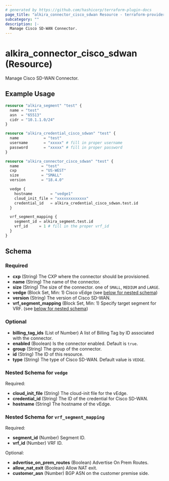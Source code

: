 ```yaml
---
# generated by https://github.com/hashicorp/terraform-plugin-docs
page_title: "alkira_connector_cisco_sdwan Resource - terraform-provider-alkira"
subcategory: ""
description: |-
  Manage Cisco SD-WAN Connector.
---
```


# alkira_connector_cisco_sdwan (Resource)

Manage Cisco SD-WAN Connector.

## Example Usage

```terraform
resource "alkira_segment" "test" {
  name = "test"
  asn  = "65513"
  cidr = "10.1.1.0/24"
}

resource "alkira_credential_cisco_sdwan" "test" {
  name           = "test"
  username       = "xxxxx" # fill in proper username
  password       = "xxxxx" # fill in proper password
}

resource "alkira_connector_cisco_sdwan" "test" {
  name          = "test"
  cxp           = "US-WEST"
  size          = "SMALL"
  version       = "18.4.0"

  vedge {
    hostname        = "vedge1"
    cloud_init_file = "xxxxxxxxxxxxx"
    credential_id   = alkira_credential_cisco_sdwan.test.id
  }

  vrf_segment_mapping {
    segment_id = alkira_segment.test.id
    vrf_id     = 1 # fill in the proper vrf_id
  }
}
```

<!-- schema generated by tfplugindocs -->
## Schema

### Required

- **cxp** (String) The CXP where the connector should be provisioned.
- **name** (String) The name of the connector.
- **size** (String) The size of the connector. one of `SMALL`, `MEDIUM` and `LARGE`.
- **vedge** (Block Set, Min: 1) Cisco vEdge (see [below for nested schema](#nestedblock--vedge))
- **version** (String) The version of Cisco SD-WAN.
- **vrf_segment_mapping** (Block Set, Min: 1) Specify target segment for VRF. (see [below for nested schema](#nestedblock--vrf_segment_mapping))

### Optional

- **billing_tag_ids** (List of Number) A list of Billing Tag by ID associated with the connector.
- **enabled** (Boolean) Is the connector enabled. Default is `true`.
- **group** (String) The group of the connector.
- **id** (String) The ID of this resource.
- **type** (String) The type of Cisco SD-WAN. Default value is `VEDGE`.

<a id="nestedblock--vedge"></a>
### Nested Schema for `vedge`

Required:

- **cloud_init_file** (String) The cloud-init file for the vEdge.
- **credential_id** (String) The ID of the credential for Cisco SD-WAN.
- **hostname** (String) The hostname of the vEdge.


<a id="nestedblock--vrf_segment_mapping"></a>
### Nested Schema for `vrf_segment_mapping`

Required:

- **segment_id** (Number) Segment ID.
- **vrf_id** (Number) VRF ID.

Optional:

- **advertise_on_prem_routes** (Boolean) Advertise On Prem Routes.
- **allow_nat_exit** (Boolean) Allow NAT exit.
- **customer_asn** (Number) BGP ASN on the customer premise side.


